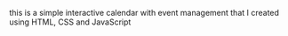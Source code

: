 this is a simple interactive calendar with event management that I created using HTML, CSS and JavaScript
